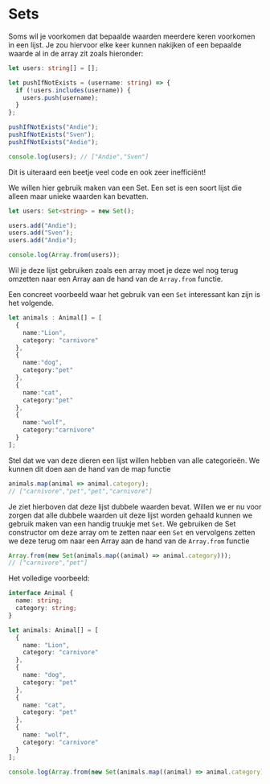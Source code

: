 # Sets

Soms wil je voorkomen dat bepaalde waarden meerdere keren voorkomen in een lijst. Je zou hiervoor elke keer kunnen nakijken of een bepaalde waarde al in de array zit zoals hieronder:

```typescript codesandbox={"template": "typescript", "filename": "index.ts" }
let users: string[] = [];

let pushIfNotExists = (username: string) => {
  if (!users.includes(username)) {
    users.push(username);
  }
};

pushIfNotExists("Andie");
pushIfNotExists("Sven");
pushIfNotExists("Andie");

console.log(users); // ["Andie","Sven"]
```

Dit is uiteraard een beetje veel code en ook zeer inefficiënt!&#x20;

We willen hier gebruik maken van een Set. Een set is een soort lijst die alleen maar unieke waarden kan bevatten.

```typescript codesandbox={"template": "typescript", "filename": "index.ts" }
let users: Set<string> = new Set();

users.add("Andie");
users.add("Sven");
users.add("Andie");

console.log(Array.from(users));
```

Wil je deze lijst gebruiken zoals een array moet je deze wel nog terug omzetten naar een Array aan de hand van de `Array.from` functie.

Een concreet voorbeeld waar het gebruik van een `Set` interessant kan zijn is het volgende.

```typescript codesandbox={"template": "typescript", "filename": "index.ts" }
let animals : Animal[] = [
  {
    name:"Lion",
    category: "carnivore"
  },
  {
    name:"dog",
    category:"pet"
  },
  {
    name:"cat",
    category:"pet"
  },
  {
    name:"wolf",
    category:"carnivore"
  }
];
```

Stel dat we van deze dieren een lijst willen hebben van alle categorieën. We kunnen dit doen aan de hand van de map functie

```typescript codesandbox={"template": "typescript", "filename": "index.ts" }
animals.map(animal => animal.category);
// ["carnivore","pet","pet","carnivore"]
```

Je ziet hierboven dat deze lijst dubbele waarden bevat. Willen we er nu voor zorgen dat alle dubbele waarden uit deze lijst worden gehaald kunnen we gebruik maken van een handig truukje met `Set`. We gebruiken de Set constructor om deze array om te zetten naar een `Set` en vervolgens zetten we deze terug om naar een Array aan de hand van de `Array.from` functie

```typescript codesandbox={"template": "typescript", "filename": "index.ts" }
Array.from(new Set(animals.map((animal) => animal.category)));
// ["carnivore","pet"]
```

Het volledige voorbeeld:

```typescript codesandbox={"template": "typescript", "filename": "index.ts" }
interface Animal {
  name: string;
  category: string;
}

let animals: Animal[] = [
  {
    name: "Lion",
    category: "carnivore"
  },
  {
    name: "dog",
    category: "pet"
  },
  {
    name: "cat",
    category: "pet"
  },
  {
    name: "wolf",
    category: "carnivore"
  }
];

console.log(Array.from(new Set(animals.map((animal) => animal.category))));
```
